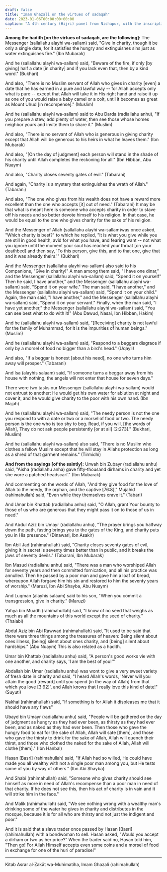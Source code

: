 ```yaml
---
draft: false
title: "Imam Ghazali on the virtues of sadaqah"
date: 2023-01-06T00:00:00+00:00
caption: "A 4th century (Hijri) panel from Nishapur, with the inscription, \"In the name of Allah, the Merciful, the Compassionate\""
---
```


**Among the hadith [on the virtues of sadaqah, are the following]:** The Messenger (sallallahu alayhi wa-sallam) said, "Give in charity, though it be only a single date, for it satisfies the hungry and extinguishes sins just as water extinguishes fire." (Ibn Mubarak)

And he (sallallahu alayhi wa-sallam) said, "Beware of the fire, if only [by giving] half a date [in charity] and if you lack even that, then by a kind word." (Bukhari)

And also, "There is no Muslim servant of Allah who gives in charity [even] a date that he has earned in a pure and lawful way -- for Allah accepts only what is pure -- except that Allah will take it in His right hand and raise it up as one of you would raise a baby camel or a colt, until it becomes as great as Mount Uhud [in recompense]." (Muslim)

And he (sallallahu alayhi wa-sallam) said to Abu Darda (radiallahu anhu), "If you prepare a stew, add plenty of water, then see those whose homes neighbor yours and invite them to share it." (Muslim)

And also, "There is no servant of Allah who is generous in giving charity except that Allah will be generous to his heirs in what he leaves them." (Ibn Mubarak)

And also, "[On the day of judgment] each person will stand in the shade of his charity until Allah completes the reckoning for all." (Ibn Hibban, Abu Nuaym)

And also, "Charity closes seventy gates of evil." (Tabarani)

And again, "Charity is a mystery that extinguishes the wrath of Allah." (Tabarani)

And also, "The one who gives from his wealth does not have a reward more excellent than the one who accepts [it] out of need." (Tabarani) It may be that what is meant here is someone who accepts charity in order to stave off his needs and so better devote himself to his religion. In that case, he would be equal to the one who gives charity for the sake of his religion. 

And the Messenger of Allah (sallallahu alayhi wa-sallam)was once asked, "Which charity is best?" to which he replied, "It is what you give while you are still in good health, avid for what you have, and fearing want -- not what you ignore until the moment your soul has reached your throat [on your deathbed] and then say, 'To this person, give this, and to that one, give that and it was already theirs.'" (Bukhari)

And the Messenger (sallallahu alayhi wa-sallam) also said to his Companions, "Give in charity!" A man among them said, "I have one dinar," and the Messenger (sallallahu alayhi wa-sallam) said, "Spend it on yourself" Then he said, I have another," and the Messenger (sallallahu alayhi wa-sallam) said, "Spend it on your wife." The man said, "I have another," and the Messenger (sallallahu alayhi wa-sallam) said, "Spend it on your child." Again, the man said, "I have another," and the Messenger (sallallahu alayhi wa-sallam) said, "Spend it on your servant." Finally, when the man said, "I have yet another," the Messenger (sallallahu alayhi wa-sallam) said, "You can see best what to do with it!" (Abu Dawud, Nasai, Ibn Hibban, Hakim)

And he (sallallahu alayhi wa-sallam) said, "[Receiving] charity is not lawful for the family of Muhammad, for it is the impurities of human beings." (Muslim)

And he (sallallahu alayhi wa-sallam) said, "Respond to a beggars disgrace if only by a morsel of food no bigger than a bird's head." (Uqayli)

And also, "If a beggar is honest [about his need], no one who turns him away will prosper." (Tabarani)

And Isa (alayhis salaam) said, "If someone turns a beggar away from his house with nothing, the angels will not enter that house for seven days."

There were two tasks our Messenger (sallallahu alayhi wa-sallam) would not entrust to another: He would get his own water for ablution at night and cover it, and he would give charity to the poor with his own hand. (Ibn Majah)

And he (sallallahu alayhi wa-sallam) said, "The needy person is not the one you respond to with a date or two or a morsel of food or two. The needy person is the one who is too shy to beg. Read, if you will, [the words of Allah], They do not ask people persistently [or at all] [2:273]." (Bukhari, Muslim)

And he (sallallahu alayhi wa-sallam) also said, "There is no Muslim who clothes a fellow Muslim except that he will stay in Allahs protection as long as a shred of that garment remains." (Tirmidhi)

**And from the sayings [of the saintly]:** Urwah bin Zubayr (radiallahu anhu) said, "Aisha (radiallahu anha) gave fifty-thousand dirhams in charity and yet she wore a patched headscarf." (Ibn Mubarak)

And commenting on the words of Allah, "And they give food for the love of Allah to the needy, the orphan, and the captive [76:8]," Mujahid (rahimahullah) said, "Even while they themselves crave it." (Tabari)

And Umar bin Khattab (radiallahu anhu) said, "O Allah, grant Your bounty to those of us who are generous that they might pass it on to those of us in need."

And Abdul Aziz bin Umayr (radiallahu anhu), "The prayer brings you halfway down the path, fasting brings you to the gates of the King, and charity puts you in His presence." (Dinawari, Ibn Asakir)

Ibn Abil Jad (rahimahullah) said, "Charity closes seventy gates of evil, giving it in secret is seventy times better than in public, and it breaks the jaws of seventy devils." (Tabarani, Ibn Mubarak)

Ibn Masud (radiallahu anhu) said, "There was a man who worshiped Allah for seventy years and then committed fornication, and all his practice was annulled. Then he passed by a poor man and gave him a loaf of bread, whereupon Allah forgave him his sin and restored to him the seventy years of worship." (Maruzi, Ibn Abi Shayba, Abu Nuaym)

And Luqman (alayhis salaam) said to his son, "When you commit a transgression, give in charity." (Maruzi)

Yahya bin Muadh (rahimahullah) said, "I know of no seed that weighs as much as all the mountains of this world except the seed of charity." (Thalabi)

Abdul Aziz bin Abi Rawwad (rahimahullah) said, "It used to be said that there were three things among the treasures of heaven: Being silent about ones illness, [being] silent about ones charity, and [being] silent about hardships." (Abu Nuaym) This is also related as a hadith.

Umar bin Khattab (radiallahu anhu) said, "A person's good works vie with one another, and charity says, 'I am the best of you!'"

Abdallah bin Umar (radiallahu anhu) was wont to give a very sweet variety of fresh date in charity and said, "I heard Allah's words, 'Never will you attain the good [reward] until you spend [in the way of Allah] from that which you love [3:92]', and Allah knows that I really love this kind of date!" (Suyuti)

Nakhai (rahimahullah) said, "If something is for Allah it displeases me that it should have any flaws" 

Ubayd bin Umayr (radiallahu anhu) said, "People will be gathered on the day of judgment as hungry as they had ever been, as thirsty as they had ever been, and as naked as they had ever been. Then those who gave the hungry food to eat for the sake of Allah, Allah will sate [them], and those who gave the thirsty to drink for the sake of Allah, Allah will quench their thirst, and those who clothed the naked for the sake of Allah, Allah will clothe [them]." (Ibn Hanbal)

Hasan [Basri] (rahimahullah) said, "If Allah had so willed, He could have made you all wealthy with not a single poor man among you, but He tests some of you by way of others." (Ibn Abi Shayba)

And Shabi (rahimahullah) said, "Someone who gives charity should see himself as more in need of Allah's recompense than a poor man in need of that charity. If he does not see this, then his act of charity is in vain and it will strike him in the face."

And Malik (rahimahullah) said, "We see nothing wrong with a wealthy man's drinking some of the water he gives in charity and distributes in the mosque, because it is for all who are thirsty and not just the indigent and poor."

And it is said that a slave trader once passed by Hasan [Basri] (rahimahullah) with a bondwoman to sell. Hasan asked, "Would you accept a dirham or two as her price?" When the trader said no, Hasan told him, "Then go! For Allah Himself accepts even some coins and a morsel of food in exchange for one of the huri of paradise!"

---

Kitab Asrar al‑Zakāt wa-Muhimatiha, Imam Ghazali (rahimahullah)
